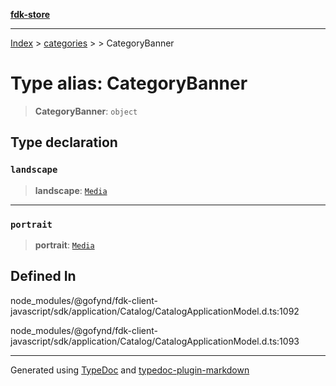 [**fdk-store**](../../../README.md)
***

[Index](../../../API.md) > [categories](../../README.md) > [<internal>](../README.md) > CategoryBanner

# Type alias: CategoryBanner

> **CategoryBanner**: `object`

## Type declaration

### `landscape`

> **landscape**: [`Media`](../../../brands/internal_/type-aliases/type-alias.Media.md)

***

### `portrait`

> **portrait**: [`Media`](../../../brands/internal_/type-aliases/type-alias.Media.md)

## Defined In

node\_modules/@gofynd/fdk-client-javascript/sdk/application/Catalog/CatalogApplicationModel.d.ts:1092

node\_modules/@gofynd/fdk-client-javascript/sdk/application/Catalog/CatalogApplicationModel.d.ts:1093

***
Generated using [TypeDoc](https://typedoc.org/) and [typedoc-plugin-markdown](https://www.npmjs.com/package/typedoc-plugin-markdown)
